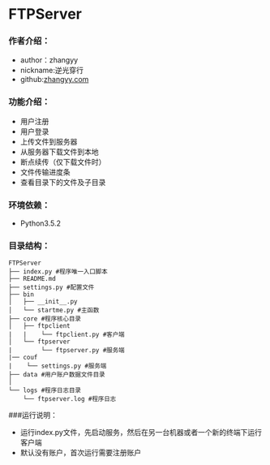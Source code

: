 # FTPServer
### 作者介绍：
* author：zhangyy
* nickname:逆光穿行
* github:[zhangyy.com](https://github.com/zhangyy7)

### 功能介绍：
- 用户注册
- 用户登录
- 上传文件到服务器
- 从服务器下载文件到本地
- 断点续传（仅下载文件时）
- 文件传输进度条
- 查看目录下的文件及子目录

### 环境依赖：
* Python3.5.2

### 目录结构：

    FTPServer
    ├── index.py #程序唯一入口脚本
    ├── README.md
    ├── settings.py #配置文件
    ├── bin
    │   ├── __init__.py
    │   └── startme.py #主函数
    ├── core #程序核心目录
    │   ├── ftpclient
    |   |    └── ftpclient.py #客户端
    │   └── ftpserver
    |        └── ftpserver.py #服务端
    |── couf
    |    └── settings.py #服务端
    ├── data #用户账户数据文件目录
    │   
    └── logs #程序日志目录
        └── ftpserver.log #程序日志



###运行说明：
* 运行index.py文件，先启动服务，然后在另一台机器或者一个新的终端下运行客户端
* 默认没有账户，首次运行需要注册账户
